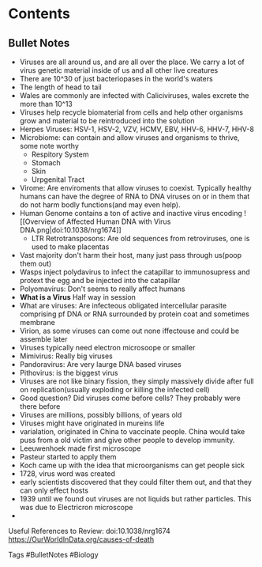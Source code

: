 # Contents

## Bullet Notes
- Viruses are all around us, and are all over the place. We carry a lot of virus genetic material inside of us and all other live creatures
- There are 10^30 of just bacteriopases in the world's waters
- The length of head to tail 
- Wales are commonly are infected with Caliciviruses, wales excrete the more than 10^13
- Viruses help recycle biomaterial from cells and help other organisms grow and material to be reintroduced into the solution
- Herpes Viruses: HSV-1, HSV-2, VZV, HCMV, EBV, HHV-6, HHV-7, HHV-8
- Microbiome: can contain and allow viruses and organisms to thrive, some note worthy
    - Respitory System
    - Stomach
    - Skin
    - Urpgenital Tract
- Virome: Are enviroments that allow viruses to coexist. Typically healthy humans can have the degree of RNA to DNA viruses on or in them that do not harm bodly functions(and may even help).
- Human Genome contains a ton of active and inactive virus encoding
![[Overview of Affected Human DNA with Virus DNA.png|doi:10.1038/nrg1674]]
    - LTR Retrotransposons: Are old sequences from retroviruses, one is used to make placentas
- Vast majority don't harm their host, many just pass through us(poop them out)
- Wasps inject polydavirus to infect the catapillar to immunosupress and protext the egg and be injected into the catapillar
- Polyomavirus: Don't seems to really affect humans
- **What is a Virus** Half way in session
- What are viruses: Are infecteous obligated intercellular parasite comprising pf DNA or RNA surrounded by protein coat and sometimes membrane
- Virion, as some viruses can come out none iffectouse and could be assemble later
- Viruses typically need electron microsoope or smaller
- Mimivirus: Really big viruses
- Pandoravirus: Are very laurge DNA based viruses
- Pithovirus: is the biggest virus
- Viruses are not like binary fission, they simply massively divide after full on replication(usually exploding or killing the infected cell)
- Good question? Did viruses come before cells? They probably were there before
- Viruses are millions, possibly billions, of years old
- Viruses might have originated in mureins life
- varialation, originated in China to vaccinate people. China would take puss from a old victim and give other people to develop immunity. 
- Leeuwenhoek made first microscope 
- Pasteur started to apply them
- Koch came up with the idea that microorganisms can get people sick
- 1728, virus word was created 
- early scientists discovered that they could filter them out, and that they can only effect hosts
- 1939 until we found out viruses are not liquids but rather particles. This was due to Electricron microscope 
- 


Useful References to Review:
doi:10.1038/nrg1674
https://OurWorldInData.org/causes-of-death

Tags
#BulletNotes #Biology 
